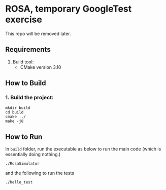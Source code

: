 # ROSA, temporary GoogleTest exercise
This repo will be removed later.

## Requirements
1. Build tool:
   * CMake version 3.10

## How to Build
### 1. Build the project:
```
mkdir build
cd build
cmake ../
make -j8
```

## How to Run
In `build` folder, run the executable as below to run the main code (which is essentially doing nothing.)
```
./RosaSimulator
```
and the following to run the tests
```
./hello_test
```
